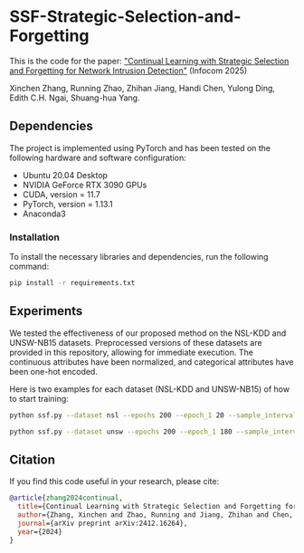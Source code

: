 # SSF-Strategic-Selection-and-Forgetting
This is the code for the paper: ["Continual Learning with Strategic Selection and Forgetting for Network Intrusion Detection"]([https://ieeexplore.ieee.org/document/10621346/](https://arxiv.org/abs/2412.16264)) (Infocom 2025) 

Xinchen Zhang, Running Zhao, Zhihan Jiang, Handi Chen, Yulong Ding, Edith C.H. Ngai, Shuang-hua Yang.

## Dependencies
The project is implemented using PyTorch and has been tested on the following hardware and software configuration:

- Ubuntu 20.04 Desktop
- NVIDIA GeForce RTX 3090 GPUs
- CUDA, version = 11.7
- PyTorch, version = 1.13.1
- Anaconda3

### Installation
To install the necessary libraries and dependencies, run the following command:
```bash
pip install -r requirements.txt
```

## Experiments
We tested the effectiveness of our proposed method on the NSL-KDD and UNSW-NB15 datasets. Preprocessed versions of these datasets are provided in this repository, allowing for immediate execution. The continuous attributes have been normalized, and categorical attributes have been one-hot encoded.

Here is two examples for each dataset (NSL-KDD and UNSW-NB15) of how to start training:
```bash
python ssf.py --dataset nsl --epochs 200 --epoch_1 20 --sample_interval 5000 --num_labeled_sample 50 --opt_old_lr 100 --opt_new_lr 8 --new_sample_weight 3
```
```bash
python ssf.py --dataset unsw --epochs 200 --epoch_1 180 --sample_interval 20000 --num_labeled_sample 200 --opt_old_lr 24 --opt_new_lr 50 --new_sample_weight 60 
```

## Citation
If you find this code useful in your research, please cite:
```bibtex
@article{zhang2024continual,
  title={Continual Learning with Strategic Selection and Forgetting for Network Intrusion Detection},
  author={Zhang, Xinchen and Zhao, Running and Jiang, Zhihan and Chen, Handi and Ding, Yulong and Ngai, Edith CH and Yang, Shuang-Hua},
  journal={arXiv preprint arXiv:2412.16264},
  year={2024}
}
```



